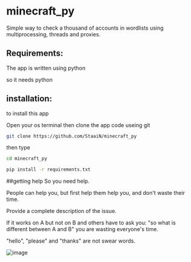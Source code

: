 # minecraft_py
Simple way to check a thousand of accounts in wordlists using multiprocessing, threads and proxies. 

## Requirements:
The app is written using python

so it needs python
## installation:
to install this app

Open your os terminal
then clone the app code useing git
``` bash
git clone https://github.com/StaaiN/minecraft_py
```

then type
``` bash
cd minecraft_py

pip install -r requirements.txt
```
##getting help
So you need help.

People can help you, but first help them help you, and don't waste their time.

Provide a complete description of the issue.

If it works on A but not on B and others have to ask you: "so what is different between A and B" you are wasting everyone's time.

"hello", "please" and "thanks" are not swear words.

![image](https://user-images.githubusercontent.com/62406629/111067026-c0edc400-84ca-11eb-9613-c8223f76464b.png)
